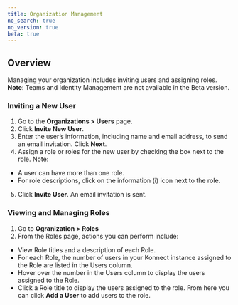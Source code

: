 ```yaml
---
title: Organization Management
no_search: true
no_version: true
beta: true
---
```


## Overview
Managing your organization includes inviting users and assigning roles.
**Note**: Teams and Identity Management are not available in the Beta version.

### Inviting a New User
1. Go to the **Organizations > Users** page.
2. Click **Invite New User**.
3. Enter the user’s information, including name and email address, to send an email invitation. Click **Next**.
4. Assign a role or roles for the new user by checking the box next to the role. Note:
  * A user can have more than one role. 
  * For role descriptions, click on the information (i) icon next to the role.
5. Click **Invite User**. An email invitation is sent.

### Viewing and Managing Roles
1. Go to **Ogranization > Roles** 
2. From the Roles page, actions you can perform include:
  * View Role titles and a description of each Role.
  * For each Role, the number of users in your Konnect instance assigned to the Role are listed in the Users column.
  * Hover over the number in the Users column to display the users assigned to the Role. 
  * Click a Role title to display the users assigned to the role. From here you can click **Add a User** to add users to the role. 
